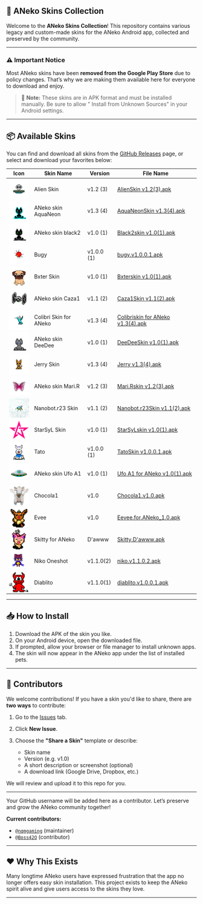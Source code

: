 ## 🎨 ANeko Skins Collection

Welcome to the **ANeko Skins Collection**!
This repository contains various legacy and custom-made skins for the ANeko Android app, collected
and preserved by the community.

---

### ⚠️ Important Notice

Most ANeko skins have been **removed from the Google Play Store** due to policy changes.
That’s why we are making them available here for everyone to download and enjoy.

> 🧠 **Note:** These skins are in APK format and must be installed manually. Be sure to allow "
> Install from Unknown Sources" in your Android settings.

---

## 📦 Available Skins

You can find and download all skins from
the [GitHub Releases](https://github.com/pass-with-high-score/Aneko-skin/releases) page, or select
and download your favorites below:

| Icon                                                                                     | Skin Name              | Version    | File Name                                                                                                                                        |
|------------------------------------------------------------------------------------------|------------------------|------------|--------------------------------------------------------------------------------------------------------------------------------------------------|
| <img src="/asset/logo/alien.png" width="64" style="display:block; margin:auto;" />       | Alien Skin             | v1.2 (3)   | [AlienSkin v1.2(3).apk](https://github.com/pass-with-high-score/Aneko-skin/releases/download/skin1/AlienSkin.v1.2.3.apk)                         |
| <img src="/asset/logo/aquaneon.png" width="64" style="display:block; margin:auto;" />    | ANeko skin AquaNeon    | v1.3 (4)   | [AquaNeonSkin v1.3(4).apk](https://github.com/pass-with-high-score/Aneko-skin/releases/download/skin1/AquaNeonSkin.v1.3.4.apk)                   |
| <img src="/asset/logo/black2.png" width="64" style="display:block; margin:auto;" />      | ANeko skin black2      | v1.0 (1)   | [Black2skin v1.0(1).apk](https://github.com/pass-with-high-score/Aneko-skin/releases/download/skin1/Black2skin.v1.0.1.apk)                       |
| <img src="/asset/logo/bugy.png" width="64" style="display:block; margin:auto;" />        | Bugy                   | v1.0.0 (1) | [bugy.v1.0.0.1.apk ](https://github.com/pass-with-high-score/Aneko-skin/releases/download/skin1/bugy.v1.0.0.1.apk)                               |
| <img src="/asset/logo/bxter.png" width="64" style="display:block; margin:auto;" />       | Bxter Skin             | v1.0 (1)   | [Bxterskin v1.0(1).apk](https://github.com/pass-with-high-score/Aneko-skin/releases/download/skin1/Bxterskin.v1.0.1.apk)                         |
| <img src="/asset/logo/caza1.png" width="64" style="display:block; margin:auto;" />       | ANeko skin Caza1       | v1.1 (2)   | [Caza1Skin v1.1(2).apk](https://github.com/pass-with-high-score/Aneko-skin/releases/download/skin1/Caza1Skin.v1.1.2.apk)                         |
| <img src="/asset/logo/colibri.png" width="64" style="display:block; margin:auto;" />     | Colibri Skin for ANeko | v1.3 (4)   | [Colibriskin for ANeko v1.3(4).apk](https://github.com/pass-with-high-score/Aneko-skin/releases/download/skin1/Colibriskin.for.ANeko.v1.3.4.apk) |
| <img src="/asset/logo/deedee.png" width="64" style="display:block; margin:auto;" />      | ANeko skin DeeDee      | v1.0 (1)   | [DeeDeeSkin v1.0(1).apk](https://github.com/pass-with-high-score/Aneko-skin/releases/download/skin1/DeeDeeSkin.v1.0.1.apk)                       |
| <img src="/asset/logo/jerry.png" width="64" style="display:block; margin:auto;" />       | Jerry Skin             | v1.3 (4)   | [Jerry v1.3(4).apk](https://github.com/pass-with-high-score/Aneko-skin/releases/download/skin1/Jerry.v1.3.4.apk)                                 |
| <img src="/asset/logo/marir.png" width="64" style="display:block; margin:auto;" />       | ANeko skin Mari.R      | v1.2 (3)   | [Mari.Rskin v1.2(3).apk](https://github.com/pass-with-high-score/Aneko-skin/releases/download/skin1/Mari.Rskin.v1.2.3.apk)                       |
| <img src="/asset/logo/nanobot.r23.png" width="64" style="display:block; margin:auto;" /> | Nanobot.r23 Skin       | v1.1 (2)   | [Nanobot.r23Skin v1.1(2).apk](https://github.com/pass-with-high-score/Aneko-skin/releases/download/skin1/Nanobot.r23Skin.v1.1.2.apk)             |
| <img src="/asset/logo/starsyl.png" width="64" style="display:block; margin:auto;" />     | StarSyL Skin           | v1.0 (1)   | [StarSyLskin v1.0(1).apk](https://github.com/pass-with-high-score/Aneko-skin/releases/download/skin1/StarSyLskin.v1.0.1.apk)                     |
| <img src="/asset/logo/tato.png" width="64" style="display:block; margin:auto;" />        | Tato                   | v1.0.0 (1) | [TatoSkin v1.0.0.1.apk](https://github.com/pass-with-high-score/Aneko-skin/releases/download/skin1/tato.v1.0.0.1.apk)                            |
| <img src="/asset/logo/ufoa1.png" width="64" style="display:block; margin:auto;" />       | ANeko skin Ufo A1      | v1.0 (1)   | [Ufo A1 for ANeko v1.0(1).apk](https://github.com/pass-with-high-score/Aneko-skin/releases/download/skin1/Ufo.A1.for.ANeko.v1.0.1.apk)           |
| <img src="/asset/logo/chocola1.png" width="64" style="display:block; margin:auto;" />    | Chocola1               | v1.0       | [Chocola1.v1.0.apk](https://github.com/pass-with-high-score/Aneko-skin/releases/download/skin1/Chocola1.v1.0.apk)                                |
| <img src="/asset/logo/evee.png" width="64" style="display:block; margin:auto;" />        | Evee                   | v1.0       | [Eevee.for.ANeko_1.0.apk](https://github.com/pass-with-high-score/Aneko-skin/releases/download/skin1/Eevee.for.ANeko_1.0.apk)                    |
| <img src="/asset/logo/skitty.png" width="64" style="display:block; margin:auto;" />      | Skitty for ANeko       | D'awww     | [Skitty.D'awww.apk](https://github.com/pass-with-high-score/Aneko-skin/releases/download/skin1/Skitty.D.awww.apk)                                |
| <img src="/asset/logo/niko.png" width="64" style="display:block; margin:auto;" />        | Niko Oneshot           | v1.1.0(2)  | [niko.v1.1.0.2.apk](https://github.com/pass-with-high-score/Aneko-skin/releases/download/skin1/niko.v1.1.0.2.apk)                                |
| <img src="/asset/logo/diablito.png" width="64" style="display:block; margin:auto;" />    | Diablito               | v1.1.0(1)  | [diablito.v1.0.0.1.apk](https://github.com/pass-with-high-score/Aneko-skin/releases/download/skin1/diablito.v1.0.0.1.apk)                        |

---

## 📥 How to Install

1. Download the APK of the skin you like.
2. On your Android device, open the downloaded file.
3. If prompted, allow your browser or file manager to install unknown apps.
4. The skin will now appear in the ANeko app under the list of installed pets.

---

## 👥 Contributors

We welcome contributions! If you have a skin you'd like to share, there are **two ways** to
contribute:

1. Go to the [Issues](https://github.com/pass-with-high-score/Aneko-skin/issues) tab.
2. Click **New Issue**.
3. Choose the **"Share a Skin"** template or describe:

    * Skin name
    * Version (e.g. v1.0)
    * A short description or screenshot (optional)
    * A download link (Google Drive, Dropbox, etc.)

We will review and upload it to this repo for you.

---

Your GitHub username will be added here as a contributor.
Let’s preserve and grow the ANeko community together!

**Current contributors:**

* [`@nqmgaming`](https://github.com/nqmgaming) (maintainer)
* [`@Boss42O`](http://github.com/Boss42O) (contributor)

---

## ❤️ Why This Exists

Many longtime ANeko users have expressed frustration that the app no longer offers easy skin
installation.
This project exists to keep the ANeko spirit alive and give users access to the skins they love.

---